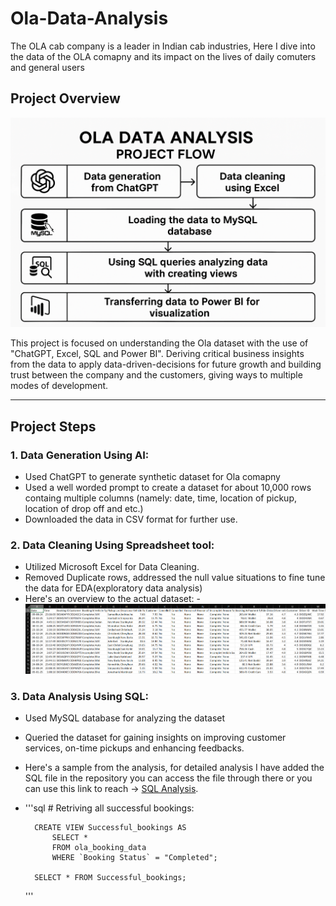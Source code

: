 # Ola-Data-Analysis

The OLA cab company is a leader in Indian cab industries, Here I dive into the data of the OLA comapny and its impact on the lives of daily comuters and general users

## Project Overview

![project pipeline](https://github.com/kapoorva13009/Ola-Data-Analysis/blob/main/Ola%20Project%20Pipeline.png)

This project is focused on understanding the Ola dataset with the use of "ChatGPT, Excel, SQL and Power BI". Deriving critical business insights from the data to apply data-driven-decisions for future growth and building trust between the company and the customers, giving ways to multiple modes of development.

---

## Project Steps

### 1. Data Generation Using AI:
   - Used ChatGPT to generate synthetic dataset for Ola comapny
   - Used a well worded prompt to create a dataset for about 10,000 rows containg multiple columns (namely: date, time, location of pickup, location of drop off and etc.)
   - Downloaded the data in CSV format for further use.

### 2. Data Cleaning Using Spreadsheet tool:
   - Utilized Microsoft Excel for Data Cleaning.
   - Removed Duplicate rows, addressed the null value situations to fine tune the data for EDA(exploratory data analysis)
   - Here's an overview to the actual dataset:
    -  ![csv overview](https://github.com/kapoorva13009/Ola-Data-Analysis/blob/main/overview.PNG)

### 3. Data Analysis Using SQL:
   - Used MySQL database for analyzing the dataset
   - Queried the dataset for gaining insights on improving customer services, on-time pickups and enhancing feedbacks.
   - Here's a sample from the analysis, for detailed analysis I have added the SQL file in the repository you can access the file through there or you can use this link to reach -> [SQL Analysis](https://github.com/kapoorva13009/Ola-Data-Analysis/blob/main/SqlAnalysis.sql).
   - '''sql
           # Retriving all successful bookings:
     
           CREATE VIEW Successful_bookings AS
               SELECT *
               FROM ola_booking_data
               WHERE `Booking Status` = "Completed";

           SELECT * FROM Successful_bookings;
     '''  
